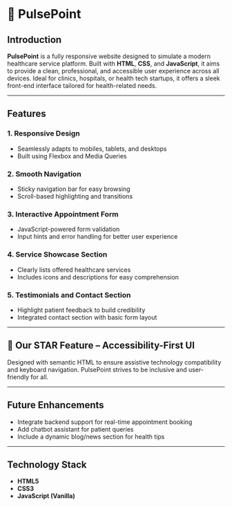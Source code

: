 # 🏥 PulsePoint

## Introduction

**PulsePoint** is a fully responsive website designed to simulate a modern healthcare service platform. Built with **HTML**, **CSS**, and **JavaScript**, it aims to provide a clean, professional, and accessible user experience across all devices. Ideal for clinics, hospitals, or health tech startups, it offers a sleek front-end interface tailored for health-related needs.

---

## Features

### 1. Responsive Design

* Seamlessly adapts to mobiles, tablets, and desktops
* Built using Flexbox and Media Queries

### 2. Smooth Navigation

* Sticky navigation bar for easy browsing
* Scroll-based highlighting and transitions

### 3. Interactive Appointment Form

* JavaScript-powered form validation
* Input hints and error handling for better user experience

### 4. Service Showcase Section

* Clearly lists offered healthcare services
* Includes icons and descriptions for easy comprehension

### 5. Testimonials and Contact Section

* Highlight patient feedback to build credibility
* Integrated contact section with basic form layout

---

## 🌟 Our STAR Feature – Accessibility-First UI

Designed with semantic HTML to ensure assistive technology compatibility and keyboard navigation. PulsePoint strives to be inclusive and user-friendly for all.

---

## Future Enhancements

* Integrate backend support for real-time appointment booking
* Add chatbot assistant for patient queries
* Include a dynamic blog/news section for health tips

---

## Technology Stack

* **HTML5**
* **CSS3**
* **JavaScript (Vanilla)**
